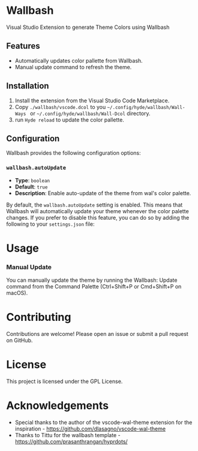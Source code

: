# Wallbash

Visual Studio Extension to generate Theme Colors using Wallbash

## Features

- Automatically updates color pallette from Wallbash. 
- Manual update command to refresh the theme.

## Installation

1. Install the extension from the Visual Studio Code Marketplace.
2. Copy `./wallbash/vscode.dcol` to you `~/.config/hyde/wallbash/Wall-Ways ` or `~/.config/hyde/wallbash/Wall-Dcol` directory.
3. run ` Hyde reload ` to update the color pallette.

## Configuration

Wallbash provides the following configuration options:

### `wallbash.autoUpdate`

- **Type**: `boolean`
- **Default**: `true`
- **Description**: Enable auto-update of the theme from wal's color palette.

By default, the `wallbash.autoUpdate` setting is enabled. This means that Wallbash will automatically update your theme whenever the color palette changes. If you prefer to disable this feature, you can do so by adding the following to your `settings.json` file:

# Usage

### Manual Update

You can manually update the theme by running the Wallbash: Update command from the Command Palette (Ctrl+Shift+P or Cmd+Shift+P on macOS).

# Contributing

Contributions are welcome! Please open an issue or submit a pull request on GitHub.

# License

This project is licensed under the GPL License.

# Acknowledgements
* Special thanks to the author of the vscode-wal-theme extension for the inspiration - https://github.com/dlasagno/vscode-wal-theme
* Thanks to Tittu for the wallbash template -  https://github.com/prasanthrangan/hyprdots/
